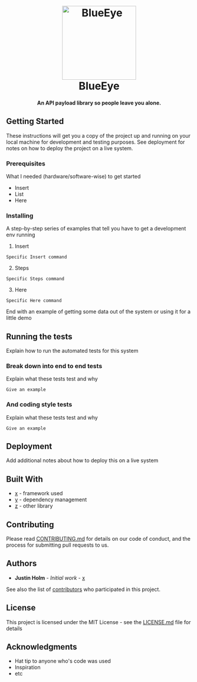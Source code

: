<h1 align="center">
  <br>
  <img src="https://user-images.githubusercontent.com/8730447/30896111-a21d9ac0-a31c-11e7-88fa-0aa3ae0c359f.png" alt="BlueEye" width="200">
  <br>
  BlueEye
  <br>
</h1>

<h4 align="center">An API payload library so people leave you alone.</h4>

## Getting Started

These instructions will get you a copy of the project up and running on your local machine for development and testing purposes. See deployment for notes on how to deploy the project on a live system.

### Prerequisites

What I needed (hardware/software-wise) to get started

* Insert
* List
* Here

### Installing

A step-by-step series of examples that tell you have to get a development env running

1. Insert

```
Specific Insert command
```

2. Steps

```
Specific Steps command
```

3. Here

```
Specific Here command
```

End with an example of getting some data out of the system or using it for a little demo

## Running the tests

Explain how to run the automated tests for this system

### Break down into end to end tests

Explain what these tests test and why

```
Give an example
```

### And coding style tests

Explain what these tests test and why

```
Give an example
```

## Deployment

Add additional notes about how to deploy this on a live system

## Built With

* [x](http://www.example.com) - framework used
* [y](http://www.example.com) - dependency management
* [z](http://www.example.com) - other library

## Contributing

Please read [CONTRIBUTING.md](http://www.example.com) for details on our code of conduct, and the process for submitting pull requests to us.

## Authors

* **Justin Holm** - *Initial work* - [x](https://github.com/jlholm)

See also the list of [contributors](https://github.com/your/project/contributors) who participated in this project.

## License

This project is licensed under the MIT License - see the [LICENSE.md](LICENSE.md) file for details

## Acknowledgments

* Hat tip to anyone who's code was used
* Inspiration
* etc
